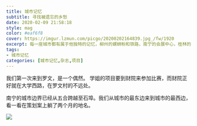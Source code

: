 ```yaml
---
title: 城市记忆
subtitle: 寻找被遗忘的乡愁
date: 2020-02-09 21:58:18
style: mag
color: #eaf6f8
cover: https://imgur.lzmun.com/picgo/20200202164839.jpg_/fw/1920
excerpt: 每一座城市都有属于他独特的记忆，柳州的螺蛳粉和铁路，南宁的会展中心，桂林的山水和米粉，崇左的花山和友谊关。城市的记忆是市政府做出宣传的响亮口号，是游客对他的第一印象，更是市民对他的归属感，是乡愁。寻找城市记忆，是回忆城市曾经的样子。
tags: 
- 城市记忆
categories: [城市记忆,杂志,项目]
---
```


我们第一次来到罗文，是一个偶然。
学姐的项目要到财院来参加比赛，而财院正好就在大学西路，在罗文村的不远处。

南宁的城市边界已经从五合跨越至石埠。我们从城市的最东边来到城市的最西边，看一看在策划案上躺了两个月的地名。

<img src="https://imgur.lzmun.com/picgo/20200201164827.jpg"/>